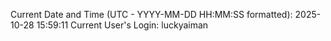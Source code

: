 Current Date and Time (UTC - YYYY-MM-DD HH:MM:SS formatted): 2025-10-28 15:59:11
Current User's Login: luckyaiman

